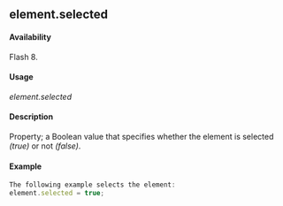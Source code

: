 ## element.selected

#### Availability

Flash 8.

#### Usage

*element.selected*

#### Description

Property; a Boolean value that specifies whether the element is selected *(true)* or not *(false)*.

#### Example

```javascript
The following example selects the element:
element.selected = true;

```